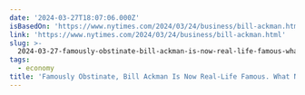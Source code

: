 ```yaml
---
date: '2024-03-27T18:07:06.000Z'
isBasedOn: 'https://www.nytimes.com/2024/03/24/business/bill-ackman.html'
link: 'https://www.nytimes.com/2024/03/24/business/bill-ackman.html'
slug: >-
  2024-03-27-famously-obstinate-bill-ackman-is-now-real-life-famous-what-next-the-n
tags:
  - economy
title: 'Famously Obstinate, Bill Ackman Is Now Real-Life Famous. What Next? - The N'
---
```



